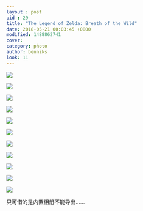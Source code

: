 ```yaml
---
layout : post
pid : 29
title: "The Legend of Zelda: Breath of the Wild"
date: 2018-05-21 00:03:45 +0800
modified: 1488862741
cover: 
category: photo
author: benniks
look: 11
---
```


![](https://ws3.sinaimg.cn/large/006tKfTcgy1fri938wjq8j30zk0k00ww.jpg)

![](https://ws2.sinaimg.cn/large/006tKfTcgy1fri938obpdj30zk0k0tfj.jpg)

![](https://ws1.sinaimg.cn/large/006tKfTcgy1fri938hs83j30zk0k0tbv.jpg)

![](https://ws4.sinaimg.cn/large/006tKfTcgy1fri938bqfyj30zk0k0tbi.jpg)

![](https://ws4.sinaimg.cn/large/006tKfTcgy1fri936lb7dj30zk0k0n48.jpg)

![](https://ws1.sinaimg.cn/large/006tKfTcgy1fri9386445j30zk0k0tcx.jpg)

![](https://ws3.sinaimg.cn/large/006tKfTcgy1fri937y8osj30zk0k0q73.jpg)

![](https://ws3.sinaimg.cn/large/006tKfTcgy1fri936dxwmj30zk0k0tek.jpg)

![](https://ws2.sinaimg.cn/large/006tKfTcgy1fri9365lyuj30zk0k0dmv.jpg)

![](https://ws4.sinaimg.cn/large/006tKfTcgy1fri935yan7j30zk0k0gpr.jpg)

![](https://ws1.sinaimg.cn/large/006tKfTcgy1fri97rzjzlj31kw0w0nph.jpg)

只可惜的是内置相册不能导出……